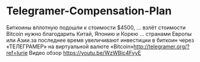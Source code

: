# Telegramer-Compensation-Plan
  Биткоины вплотную подошли к стоимости $4500, ... взлёт стоимости Bitcoin нужно благодарить Китай, Японию и Корею ... странами Европы или Азии.за последнее время увеличивают инвестиции в биткоин через «ТЕЛЕГРАМЕР» на виртуальной валюте «Bitcoin»http://telegramer.org/?ref=Iurie  Видео обзор https://youtu.be/WzWBic4FvyE 
